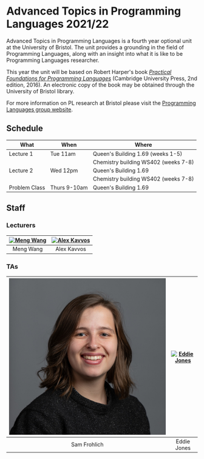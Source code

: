 # Advanced Topics in Programming Languages 2021/22

Advanced Topics in Programming Languages is a fourth year optional unit at the University of Bristol. The unit provides a grounding in the field of Programming Languages, along with an insight into what it is like to be Programming Languages researcher.

This year the unit will be based on Robert Harper's book [_Practical Foundations for
Programming Languages_](https://www.cs.cmu.edu/~rwh/pfpl/) (Cambridge University
Press, 2nd edition, 2016). An electronic copy of the book may be obtained
through the University of Bristol library.

For more information on PL research at Bristol please visit the [Programming Languages
group website](https://bristolpl.github.io/).

## Schedule

| What          | When           | Where                                     |
|---------------|----------------|-------------------------------------------|
| Lecture 1     | Tue 11am       | Queen's Building 1.69 (weeks 1-5)         |
|               |                | Chemistry building WS402 (weeks 7-8)      |
| Lecture 2     | Wed 12pm       | Queen's Building 1.69                     |
|               |                | Chemistry building WS402 (weeks 7-8)      |
| Problem Class | Thurs 9-10am   | Queen's Building 1.69                     |

## Staff

### Lecturers

| [![Meng Wang](Images/Staff/Meng.png#face)](https://mengwangoxf.github.io/) | [![Alex Kavvos](Images/Staff/Alex.jpg#face)](https://www.lambdabetaeta.eu/) |
| :-------------------------------:   | :------------------------------------:|
| Meng Wang                           | Alex Kavvos                           |

### TAs

| [![Sam Frohlich](Images/Staff/Sam.jpg#face)](https://samfrohlich.github.io/) | [![Eddie Jones](Images/Staff/Eddie.png#face)](https://ec-jones.github.io/)             |
| :------------------------:   | :-------------------------------------------:|
| Sam Frohlich                 | Eddie Jones                                  |